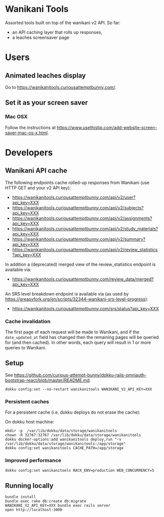 # Wanikani Tools

Assorted tools built on top of the wanikani v2 API. So far:

* an API caching layer that rolls up responses,
* a leaches screensaver page

# Users

## Animated leaches display

Go to https://wanikanitools.curiousattemptbunny.com/.

## Set it as your screen saver

### Mac OSX

Follow the instructions at https://www.usethistip.com/add-website-screen-saver-mac-os-x.html.

# Developers

## Wanikani API cache

The following endpoints cache rolled-up responses from Wanikani (use HTTP GET and your v2 API key):

* https://wanikanitools.curiousattemptbunny.com/api/v2/user?api_key=XXX
* https://wanikanitools.curiousattemptbunny.com/api/v2/subjects?api_key=XXX
* https://wanikanitools.curiousattemptbunny.com/api/v2/assignments?api_key=XXX
* https://wanikanitools.curiousattemptbunny.com/api/v2/study_materials?api_key=XXX
* https://wanikanitools.curiousattemptbunny.com/api/v2/summary?api_key=XXX
* https://wanikanitools.curiousattemptbunny.com/api/v2/review_statistics?api_key=XXX

In addition a (deprecated) merged view of the review_statistics endpoint is available via:

* https://wanikanitools.curiousattemptbunny.com/review_data/merged?api_key=XXX

An SRS level breakdown endpoint is available via (as used by https://greasyfork.org/en/scripts/32344-wanikani-srs-level-progress): 

* https://wanikanitools.curiousattemptbunny.com/srs/status?api_key=XXX

### Cache invalidation

The first page of each request will be made to Wanikani, and if the `date_updated_at` field has changed then the remaining pages will be queried for (and then cached). In other words, each query will result in 1 or more queries to Wanikani.

## Setup

See https://github.com/curious-attempt-bunny/dokku-rails-omniauth-bootstrap-react/blob/master/README.md.

    dokku config:set --no-restart wanikanitools WANIKANI_V2_API_KEY=XXX

### Persistent caches

For a persistent cache (i.e. dokku deploys do not erase the cache):

On dokku host machine:

    mkdir -p  /var/lib/dokku/data/storage/wanikanitools
    chown -R 32767:32767 /var/lib/dokku/data/storage/wanikanitools
    dokku docker-options:add wanikanitools deploy,run "-v /var/lib/dokku/data/storage/wanikanitools:/app/storage"
    dokku config:set wanikanitools CACHE_PATH=/app/storage

### Improved performance

    dokku config:set wanikanitools RACK_ENV=production WEB_CONCURRENCY=5

## Running locally

    bundle install
    bundle exec rake db:create db:migrate
    WANIKANI_V2_API_KEY=XXX bundle exec rails server
    open http://localhost:3000


